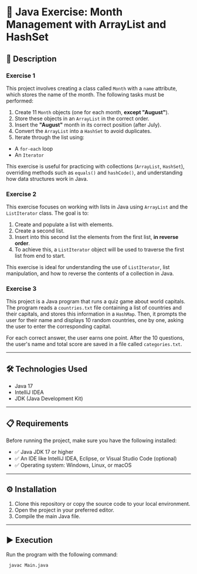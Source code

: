 # 📅 Java Exercise: Month Management with ArrayList and HashSet

## 📌 Description

  ###  Exercise 1
  
  This project involves creating a class called `Month` with a `name` attribute, which stores the name of the month. The following tasks must be performed:
  
  1. Create 11 `Month` objects (one for each month, **except "August"**).
  2. Store these objects in an `ArrayList` in the correct order.
  3. Insert the **"August"** month in its correct position (after July).
  4. Convert the `ArrayList` into a `HashSet` to avoid duplicates.
  5. Iterate through the list using:
   - A `for-each` loop
   - An `Iterator`
  
  This exercise is useful for practicing with collections (`ArrayList`, `HashSet`), overriding methods such as `equals()` and `hashCode()`, and understanding how data structures work in Java.
  
  ###  Exercise 2
  
  This exercise focuses on working with lists in Java using `ArrayList` and the `ListIterator` class. The goal is to:
  
  1. Create and populate a list with elements.
  2. Create a second list.
  3. Insert into this second list the elements from the first list, **in reverse order**.
  4. To achieve this, a `ListIterator` object will be used to traverse the first list from end to start.
  
  This exercise is ideal for understanding the use of `ListIterator`, list manipulation, and how to reverse the contents of a collection in Java.
  
  ###  Exercise 3
  
  This project is a Java program that runs a quiz game about world capitals. The program reads a `countries.txt` file containing a list of countries and their capitals, and stores this information in a `HashMap`. Then, it prompts the user for their name and displays 10 random countries, one by one, asking the user to enter the corresponding capital.
  
  For each correct answer, the user earns one point. After the 10 questions, the user's name and total score are saved in a file called `categories.txt`.

---

## 🛠️ Technologies Used

- Java 17  
- IntelliJ IDEA  
- JDK (Java Development Kit)  

---

## 📋 Requirements

Before running the project, make sure you have the following installed:

- ✅ Java JDK 17 or higher  
- ✅ An IDE like IntelliJ IDEA, Eclipse, or Visual Studio Code (optional)  
- ✅ Operating system: Windows, Linux, or macOS  

---

## ⚙️ Installation

1. Clone this repository or copy the source code to your local environment.
2. Open the project in your preferred editor.
3. Compile the main Java file.

---

## ▶️ Execution

Run the program with the following command:
   ```bash
	javac Main.java
